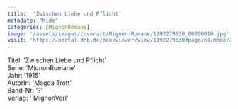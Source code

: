 ```yaml
---
title:  'Zwischen Liebe und Pflicht'
metadate: "hide"
categories: [MignonRomane]
image: '/assets/images/coverart/Mignon-Romane/1192279530_00000010.jpg'
visit: 'https://portal.dnb.de/bookviewer/view/1192279530#page/n0/mode/2up'
---
```

Titel: 'Zwischen Liebe und Pflicht' <br>
Serie: 'MignonRomane' <br>
Jahr: '1915' <br>
AutorIn: 'Magda Trott' <br>
Band-Nr: '?' <br>
Verlag: ' MignonVerl'